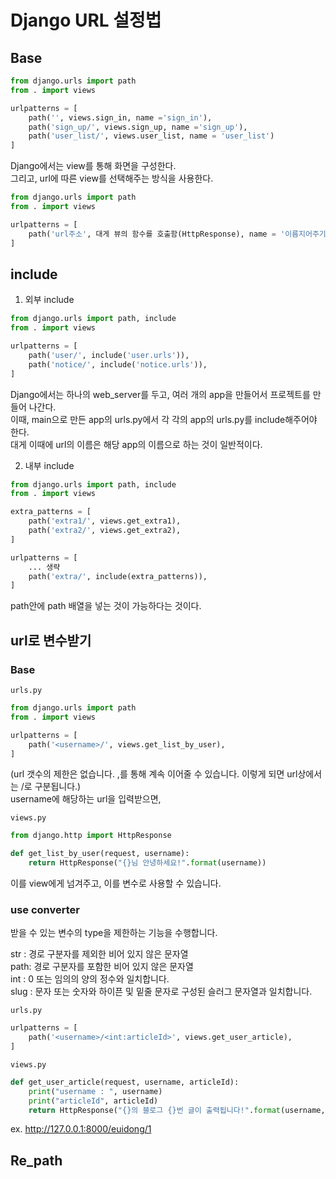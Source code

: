 # Django URL 설정법

## Base
```python
from django.urls import path
from . import views

urlpatterns = [
    path('', views.sign_in, name ='sign_in'),
    path('sign_up/', views.sign_up, name ='sign_up'),
    path('user_list/', views.user_list, name = 'user_list')
]
```
Django에서는 view를 통해 화면을 구성한다.<br>
그리고, url에 따른 view를 선택해주는 방식을 사용한다.


```python
from django.urls import path
from . import views

urlpatterns = [
    path('url주소', 대게 뷰의 함수를 호출함(HttpResponse), name = '이름지어주기'),
]
```

## include
1) 외부 include
```python
from django.urls import path, include
from . import views

urlpatterns = [
    path('user/', include('user.urls')),
    path('notice/', include('notice.urls')),
]
```
Django에서는 하나의 web_server를 두고, 여러 개의 app을 만들어서 프로젝트를 만들어 나간다. <br>
이때, main으로 만든 app의 urls.py에서 각 각의 app의 urls.py를 include해주어야 한다. <br>
대게 이때에 url의 이름은 해당 app의 이름으로 하는 것이 일반적이다.

2) 내부 include
```python
from django.urls import path, include
from . import views

extra_patterns = [
    path('extra1/', views.get_extra1),
    path('extra2/', views.get_extra2),
]

urlpatterns = [
    ... 생략
    path('extra/', include(extra_patterns)),
]
```
path안에 path 배열을 넣는 것이 가능하다는 것이다.

## url로 변수받기 
### Base
`urls.py`
```python
from django.urls import path
from . import views

urlpatterns = [
    path('<username>/', views.get_list_by_user),
]
```
(url 갯수의 제한은 없습니다. ,를 통해 계속 이어줄 수 있습니다. 이렇게 되면 url상에서는 /로 구분됩니다.) <br>
username에 해당하는 url을 입력받으면, 

`views.py`
```python
from django.http import HttpResponse

def get_list_by_user(request, username):
    return HttpResponse("{}님 안녕하세요!".format(username))
```

이를 view에게 넘겨주고, 이를 변수로 사용할 수 있습니다.

### use converter
받을 수 있는 변수의 type을 제한하는 기능을 수행합니다.

str : 경로 구분자를 제외한 비어 있지 않은 문자열 <br>
path: 경로 구분자를 포함한 비어 있지 않은 문자열 <br>
int : 0 또는 임의의 양의 정수와 일치합니다. <br>
slug : 문자 또는 숫자와 하이픈 및 밑줄 문자로 구성된 슬러그 문자열과 일치합니다. <br>

`urls.py`
```python
urlpatterns = [
    path('<username>/<int:articleId>', views.get_user_article),  
]

```

`views.py`
```python
def get_user_article(request, username, articleId):
    print("username : ", username)
    print("articleId", articleId)
    return HttpResponse("{}의 블로그 {}번 글이 출력됩니다!".format(username, articleId))
```
ex. http://127.0.0.1:8000/euidong/1

## Re_path
